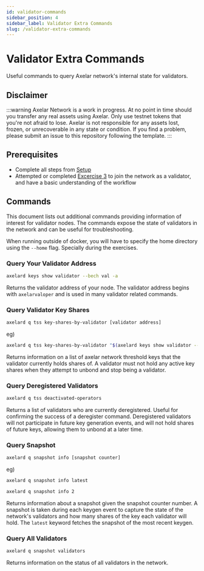 ```yaml
---
id: validator-commands
sidebar_position: 4
sidebar_label: Validator Extra Commands
slug: /validator-extra-commands
---
```

# Validator Extra Commands
Useful commands to query Axelar network's internal state for validators.

## Disclaimer
:::warning
Axelar Network is a work in progress. At no point in time should you transfer any real assets using Axelar. Only use testnet tokens that you're not afraid to lose. Axelar is not responsible for any assets lost, frozen, or unrecoverable in any state or condition. If you find a problem, please submit an issue to this repository following the template.
:::

## Prerequisites
- Complete all steps from [Setup](/setup.md)
- Attempted or completed [Excercise 3](/exercises/e3) to join the network as a validator, and have a basic understanding of the workflow

## Commands
This document lists out additional commands providing information of interest for validator nodes. The commands expose the state of validators in the network and can be useful for troubleshooting.

When running outside of docker, you will have to specify the home directory using the `--home` flag. Specially during the exercises.

### Query Your Validator Address
```bash
axelard keys show validator --bech val -a
```

Returns the validator address of your node. The validator address begins with `axelarvaloper` and is used in many validator related commands.


### Query Validator Key Shares
```bash
axelard q tss key-shares-by-validator [validator address]
```
eg)

```bash
axelard q tss key-shares-by-validator "$(axelard keys show validator --bech val -a)"
```

Returns information on a list of axelar network threshold keys that the validator currently holds shares of. A validator must not hold any active key shares when they attempt to unbond and stop being a validator.


### Query Deregistered Validators
```bash
axelard q tss deactivated-operators
```

Returns a list of validators who are currently deregistered. Useful for confirming the success of a deregister command. Deregistered validators will not participate in future key generation events, and will not hold shares of future keys, allowing them to unbond at a later time.


### Query Snapshot
```bash
axelard q snapshot info [snapshot counter]
```
eg)

```bash
axelard q snapshot info latest
```
```bash
axelard q snapshot info 2
```

Returns information about a snapshot given the snapshot counter number. A snapshot is taken during each keygen event to capture the state of the network's validators and how many shares of the key each validator will hold. The `latest` keyword fetches the snapshot of the most recent keygen.


### Query All Validators
```bash
axelard q snapshot validators
```

Returns information on the status of all validators in the network.
